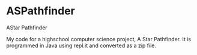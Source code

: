 # ASPathfinder
AStar Pathfinder

My code for a highschool computer science project, A Star Pathfinder. It is programmed in Java using repl.it and converted as a zip file. 
